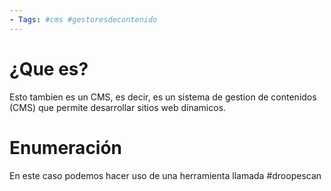 ```yaml
--- 
- Tags: #cms #gestoresdecontenido
--- 
```


# ¿Que es?

Esto tambien es un CMS, es decir, es un sistema de gestion de contenidos (CMS) que permite desarrollar sitios web dínamicos. 

# Enumeración 

En este caso podemos hacer uso de una herramienta llamada #droopescan